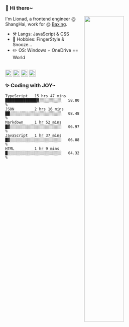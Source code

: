 ### 👋 Hi there~

[<img align="right" width="50%" src="https://github-readme-stats.vercel.app/api?username=Lionad-Morotar&show_icons=true">](https://metrics.lecoq.io/ouuan?template=classic)

I'm Lionad, a frontend engineer @ ShangHai, work for @ [Baxing](https://github.com/baixing).

- ⚒️ Langs: JavaScript & CSS
- 🎨 Hobbies: FingerStyle & Snooze...
- ✏️ OS: Windows + OneDrive == World

<br />

<a href="https://www.lionad.art">
  <img align="left" alt="lionad-art" width="22px" src="https://cdn.jsdelivr.net/npm/simple-icons@3.1.0/icons/wordpress.svg" />
</a>
<a href="#1806234223">
  <img align="left" alt="1806234223" width="22px" src="https://cdn.jsdelivr.net/npm/simple-icons@3.1.0/icons/tencentqq.svg" />
</a>
<a href="https://www.zhihu.com/people/Lionad">
  <img align="left" alt="132yse" width="22px" src="https://cdn.jsdelivr.net/npm/simple-icons@3.1.0/icons/zhihu.svg" />
</a>
<a href="https://github.com/Lionad-Morotar">
  <img align="left" alt="yisar" width="22px" src="https://cdn.jsdelivr.net/npm/simple-icons@3.1.0/icons/github.svg" />
</a>

<br />

### ✨ Coding with JOY~

<!--START_SECTION:waka-->
```text
TypeScript   15 hrs 47 mins  ██████████████▓░░░░░░░░░░   58.80 % 
JSON         2 hrs 16 mins   ██░░░░░░░░░░░░░░░░░░░░░░░   08.48 % 
Markdown     1 hr 52 mins    █▓░░░░░░░░░░░░░░░░░░░░░░░   06.97 % 
JavaScript   1 hr 37 mins    █▓░░░░░░░░░░░░░░░░░░░░░░░   06.08 % 
HTML         1 hr 9 mins     █░░░░░░░░░░░░░░░░░░░░░░░░   04.32 % 
```
<!--END_SECTION:waka-->
